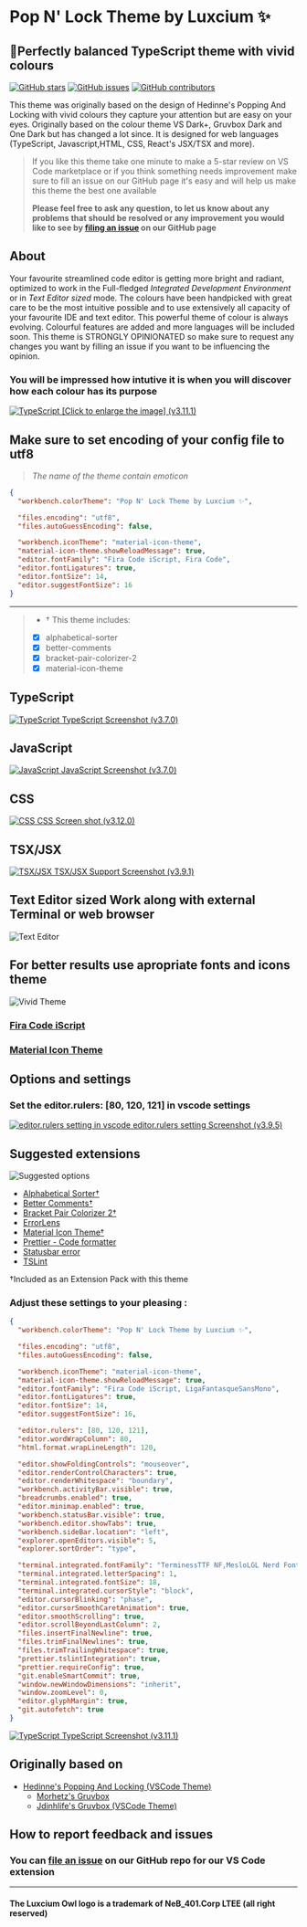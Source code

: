 # Pop N' Lock Theme by Luxcium ✨

## 🐲Perfectly balanced TypeScript theme with vivid colours

[![GitHub stars](https://img.shields.io/github/stars/luxcium/pop-n-lock-theme-vscode.svg?style=social)](https://github.com/luxcium/pop-n-lock-theme-vscode/stargazers) [![GitHub issues](https://img.shields.io/github/issues/luxcium/pop-n-lock-theme-vscode.svg?style=social)](https://github.com/luxcium/pop-n-lock-theme-vscode/issues)
[![GitHub contributors](https://img.shields.io/github/contributors-anon/luxcium/pop-n-lock-theme-vscode.svg?style=social)](https://github.com/luxcium/pop-n-lock-theme-vscode/graphs/contributors)

This theme was originally based on the design of Hedinne's Popping And Locking with vivid colours they capture your attention but are easy on your eyes. Originally based on the colour theme VS Dark+, Gruvbox Dark and One Dark but has changed a lot since. It is designed for web languages (TypeScript, Javascript,HTML, CSS, React's JSX/TSX and more).

> If you like this theme take one minute to make a 5-star review on VS Code marketplace or if you think something needs improvement make sure to fill an issue on our GitHub page it's easy and will help us make this theme the best one available
>
> **Please feel free to ask any question, to let us know about any problems that should be resolved or any improvement you would like to see by [filing an issue](https://github.com/luxcium/pop-n-lock-theme-vscode/issues) on our GitHub page**

## About

Your favourite streamlined code editor is getting more bright and radiant, optimized to work in the Full-fledged _Integrated Development Environment_ or in _Text Editor sized_ mode. The colours have been handpicked with great care to be the most intuitive possible and to use extensively all capacity of your favourite IDE and text editor. This powerful theme of colour is always evolving. Colourful features are added and more languages will be included soon. This theme is STRONGLY OPINIONATED so make sure to request any changes you want by filling an issue if you want to be influencing the opinion.

### **You will be impressed how intutive it is when you will discover how each colour has its purpose**

[![TypeScript](https://raw.githubusercontent.com/luxcium/pop-n-lock-theme-vscode/master/images/v3.11.1/TypeScript.png) [Click to enlarge the image] (v3.11.1)](https://raw.githubusercontent.com/luxcium/pop-n-lock-theme-vscode/master/images/v3.11.1/TypeScript.png)

## **Make sure to set encoding of your config file to utf8**

> _The name of the theme contain emoticon_

```JSON
{
  "workbench.colorTheme": "Pop N' Lock Theme by Luxcium ✨",

  "files.encoding": "utf8",
  "files.autoGuessEncoding": false,

  "workbench.iconTheme": "material-icon-theme",
  "material-icon-theme.showReloadMessage": true,
  "editor.fontFamily": "Fira Code iScript, Fira Code",
  "editor.fontLigatures": true,
  "editor.fontSize": 14,
  "editor.suggestFontSize": 16
}
```

---

> - † This theme includes:
> - [x] alphabetical-sorter
> - [x] better-comments
> - [x] bracket-pair-colorizer-2
> - [x] material-icon-theme

## TypeScript

[![TypeScript](https://raw.githubusercontent.com/luxcium/pop-n-lock-theme-vscode/master/images/v3.7.0/TS1.png) TypeScript Screenshot (v3.7.0)](https://raw.githubusercontent.com/luxcium/pop-n-lock-theme-vscode/master/images/v3.7.0/TS2.png)

## JavaScript

[![JavaScript](https://raw.githubusercontent.com/luxcium/pop-n-lock-theme-vscode/master/images/v3.7.0/JS1.png) JavaScript Screenshot (v3.7.0)](https://raw.githubusercontent.com/luxcium/pop-n-lock-theme-vscode/master/images/v3.7.0/JS2.png)

## CSS

[![CSS](https://raw.githubusercontent.com/luxcium/pop-n-lock-theme-vscode/master/images/v3.12.0/visual-studio-code-theme-CSS-2.png) CSS Screen shot (v3.12.0)](https://raw.githubusercontent.com/luxcium/pop-n-lock-theme-vscode/master/images/v3.12.0/visual-studio-code-theme-CSS-1.png)

## TSX/JSX

[![TSX/JSX](https://raw.githubusercontent.com/luxcium/pop-n-lock-theme-vscode/master/images/v3.9.1/TSX-JSX.png) TSX/JSX Support Screenshot (v3.9.1)](https://raw.githubusercontent.com/luxcium/pop-n-lock-theme-vscode/master/images/v3.9.1/TSX-JSX.png)

## **Text Editor sized** Work along with external Terminal or web browser

![Text Editor](https://raw.githubusercontent.com/luxcium/pop-n-lock-theme-vscode/master/images/Screenshots2.png)

## **For better results use apropriate fonts and icons theme**

![Vivid Theme](https://raw.githubusercontent.com/luxcium/pop-n-lock-theme-vscode/master/images/main-screenshot.png)

### [Fira Code iScript](https://github.com/kencrocken/FiraCodeiScript)

### [Material Icon Theme](https://marketplace.visualstudio.com/items?itemName=PKief.material-icon-theme)

## **Options and settings**

### Set the editor.rulers: [80, 120, 121] in vscode settings

[![editor.rulers setting in vscode](https://raw.githubusercontent.com/luxcium/pop-n-lock-theme-vscode/master/images/v3.9.5/editor.rulers-vscode.png) editor.rulers setting Screenshot (v3.9.5)](https://raw.githubusercontent.com/luxcium/pop-n-lock-theme-vscode/master/images/v3.9.5/editor.rulers-vscode.png)

## **Suggested extensions**

![Suggested options](https://raw.githubusercontent.com/luxcium/pop-n-lock-theme-vscode/master/images/Screenshots4.png)

- [Alphabetical Sorter†](https://marketplace.visualstudio.com/items?itemName=ue.alphabetical-sorter)
- [Better Comments†](https://marketplace.visualstudio.com/items?itemName=aaron-bond.better-comments)
- [Bracket Pair Colorizer 2†](https://marketplace.visualstudio.com/items?itemName=CoenraadS.bracket-pair-colorizer-2)
- [ErrorLens](https://marketplace.visualstudio.com/items?itemName=PhilHindle.errorlens)
- [Material Icon Theme†](https://marketplace.visualstudio.com/items?itemName=PKief.material-icon-theme)
- [Prettier - Code formatter](https://marketplace.visualstudio.com/items?itemName=esbenp.prettier-vscode)
- [Statusbar error](https://marketplace.visualstudio.com/items?itemName=JoeBerria.statusbarerror)
- [TSLint](https://marketplace.visualstudio.com/items?itemName=ms-vscode.vscode-typescript-tslint-plugin)

†Included as an Extension Pack with this theme

### **Adjust these settings to your pleasing :**

```json
{
  "workbench.colorTheme": "Pop N' Lock Theme by Luxcium ✨",

  "files.encoding": "utf8",
  "files.autoGuessEncoding": false,

  "workbench.iconTheme": "material-icon-theme",
  "material-icon-theme.showReloadMessage": true,
  "editor.fontFamily": "Fira Code iScript, LigaFantasqueSansMono",
  "editor.fontLigatures": true,
  "editor.fontSize": 14,
  "editor.suggestFontSize": 16,

  "editor.rulers": [80, 120, 121],
  "editor.wordWrapColumn": 80,
  "html.format.wrapLineLength": 120,

  "editor.showFoldingControls": "mouseover",
  "editor.renderControlCharacters": true,
  "editor.renderWhitespace": "boundary",
  "workbench.activityBar.visible": true,
  "breadcrumbs.enabled": true,
  "editor.minimap.enabled": true,
  "workbench.statusBar.visible": true,
  "workbench.editor.showTabs": true,
  "workbench.sideBar.location": "left",
  "explorer.openEditors.visible": 5,
  "explorer.sortOrder": "type",

  "terminal.integrated.fontFamily": "TerminessTTF NF,MesloLGL Nerd Font,CQ Mono",
  "terminal.integrated.letterSpacing": 1,
  "terminal.integrated.fontSize": 18,
  "terminal.integrated.cursorStyle": "block",
  "editor.cursorBlinking": "phase",
  "editor.cursorSmoothCaretAnimation": true,
  "editor.smoothScrolling": true,
  "editor.scrollBeyondLastColumn": 2,
  "files.insertFinalNewline": true,
  "files.trimFinalNewlines": true,
  "files.trimTrailingWhitespace": true,
  "prettier.tslintIntegration": true,
  "prettier.requireConfig": true,
  "git.enableSmartCommit": true,
  "window.newWindowDimensions": "inherit",
  "window.zoomLevel": 0,
  "editor.glyphMargin": true,
  "git.autofetch": true
}
```

[![TypeScript](https://raw.githubusercontent.com/luxcium/pop-n-lock-theme-vscode/master/images/v3.11.1/TS1.png) TypeScript Screenshot (v3.11.1)](https://raw.githubusercontent.com/luxcium/pop-n-lock-theme-vscode/master/images/v3.11.1/TS2.png)

## Originally based on

- [Hedinne's Popping And Locking (VSCode Theme)](https://github.com/hedinne/popping-and-locking-vscode)
  - [Morhetz's Gruvbox](https://github.com/morhetz/gruvbox)
  - [Jdinhlife's Gruvbox (VSCode Theme)](https://github.com/jdinhlife/vscode-theme-gruvbox)

## How to report feedback and issues

### You can [file an issue](https://github.com/luxcium/pop-n-lock-theme-vscode/issues) on our GitHub repo for our VS Code extension

---

#### The Luxcium Owl logo is a trademark of NeB_401.Corp LTEE (all right reserved)
